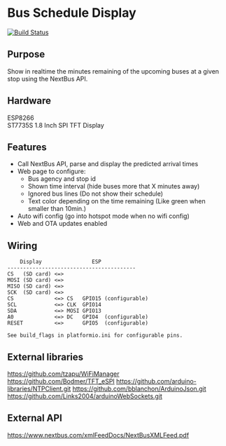 # Bus Schedule Display

[![Build Status](https://travis-ci.org/chris03/esp-bus-schedule-display.svg?branch=master)](https://travis-ci.org/chris03/esp-bus-schedule-display)

## Purpose

Show in realtime the minutes remaining of the upcoming buses  at a given stop using the NextBus API.

## Hardware
ESP8266  
ST7735S 1.8 Inch SPI TFT Display 

## Features

* Call NextBus API, parse and display the predicted arrival times
* Web page to configure:
  * Bus agency and stop id
  * Shown time interval (hide buses more that X minutes away)
  * Ignored bus lines (Do not show their schedule)
  * Text color depending on the time remaining (Like green when smaller than 10min.)
* Auto wifi config (go into hotspot mode when no wifi config)
* Web and OTA updates enabled
 

## Wiring
```
    Display                ESP
-----------------------------------------
CS   (SD card) <=>
MOSI (SD card) <=> 
MISO (SD card) <=>
SCK  (SD card) <=>
CS             <=> CS   GPIO15 (configurable)
SCL            <=> CLK  GPIO14
SDA            <=> MOSI GPIO13
A0             <=> DC   GPIO4  (configurable)
RESET          <=>      GPIO5  (configurable)

See build_flags in platformio.ini for configurable pins.
``` 

## External libraries

https://github.com/tzapu/WiFiManager
https://github.com/Bodmer/TFT_eSPI
https://github.com/arduino-libraries/NTPClient.git
https://github.com/bblanchon/ArduinoJson.git
https://github.com/Links2004/arduinoWebSockets.git

## External API

https://www.nextbus.com/xmlFeedDocs/NextBusXMLFeed.pdf